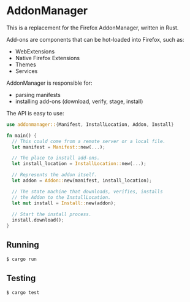 AddonManager
============

This is a replacement for the Firefox AddonManager, written in Rust.

Add-ons are components that can be hot-loaded into Firefox, such as:

* WebExtensions
* Native Firefox Extensions
* Themes
* Services

AddonManager is responsible for:

* parsing manifests
* installing add-ons (download, verify, stage, install)

The API is easy to use:

```rust
use addonmanager::{Manifest, InstallLocation, Addon, Install}

fn main() {
  // This could come from a remote server or a local file.
  let manifest = Manifest::new(...);

  // The place to install add-ons.
  let install_location = InstallLocation::new(...);

  // Represents the addon itself.
  let addon = Addon::new(manifest, install_location);

  // The state machine that downloads, verifies, installs
  // the Addon to the InstallLocation.
  let mut install = Install::new(addon);
  
  // Start the install process.
  install.download();
}
```

Running
-------

```bash
$ cargo run
```

Testing
-------

```bash
$ cargo test
````

